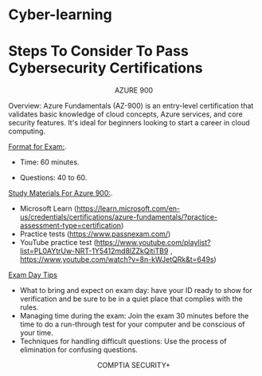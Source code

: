 # Cyber-learning
# Steps To Consider To Pass Cybersecurity Certifications

<p align="center">
AZURE 900
</p>

Overview:
Azure Fundamentals (AZ-900) is an entry-level certification that validates basic knowledge of cloud concepts, Azure services, and core security features. 
It's ideal for beginners looking to start a career in cloud computing.

<ins>Format for Exam:</ins>.
 
 - Time: 60 minutes.
 
 - Questions: 40 to 60.

<ins>Study Materials For Azure 900:</ins>.
- Microsoft Learn (https://learn.microsoft.com/en-us/credentials/certifications/azure-fundamentals/?practice-assessment-type=certification)
- Practice tests (https://www.passnexam.com/)
- YouTube practice test (https://www.youtube.com/playlist?list=PL0AYtrUw-NRT-1Y5412md8lZZkQitiTB9 , https://www.youtube.com/watch?v=8n-kWJetQRk&t=649s)

<ins>Exam Day Tips</ins>

- What to bring and expect on exam day: have your ID ready to show for verification and be sure to be in a quiet place that complies with the rules.
- Managing time during the exam: Join the exam 30 minutes before the time to do a run-through test for your computer and be conscious of your time.
- Techniques for handling difficult questions: Use the process of elimination for confusing questions.

<p align="center">
COMPTIA SECURITY+
</p>


